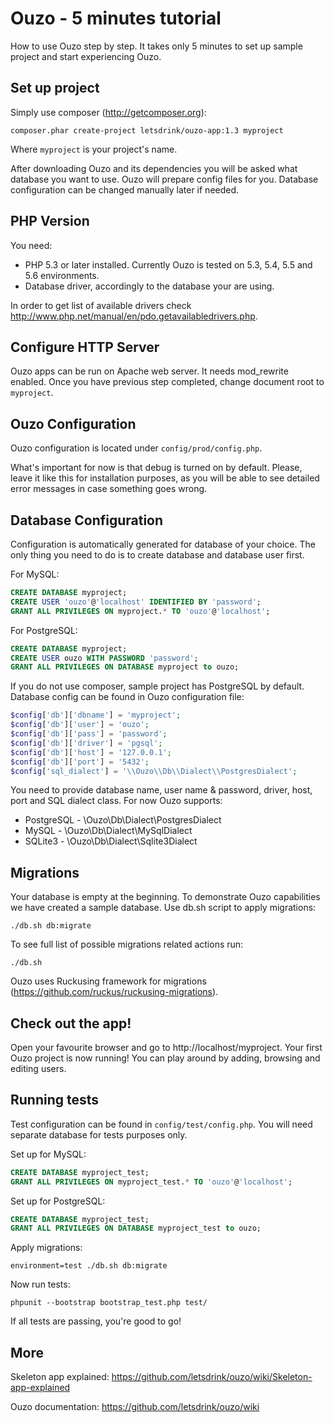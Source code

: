Ouzo - 5 minutes tutorial
=========================

How to use Ouzo step by step. It takes only 5 minutes to set up sample project and start experiencing Ouzo.

Set up project
--------------

Simply use composer (http://getcomposer.org):

```
composer.phar create-project letsdrink/ouzo-app:1.3 myproject
```

Where `myproject` is your project's name.

After downloading Ouzo and its dependencies you will be asked what database you want to use. Ouzo will prepare config files for you. Database configuration can be changed manually later if needed.

PHP Version
-----------

You need:
* PHP 5.3 or later installed. Currently Ouzo is tested on 5.3, 5.4, 5.5 and 5.6 environments.
* Database driver, accordingly to the database your are using.

In order to get list of available drivers check http://www.php.net/manual/en/pdo.getavailabledrivers.php.

Configure HTTP Server
---------------------

Ouzo apps can be run on Apache web server. It needs mod_rewrite enabled. Once you have previous step completed, change document root to `myproject`.

Ouzo Configuration
------------------

Ouzo configuration is located under `config/prod/config.php`.

What's important for now is that debug is turned on by default. Please, leave it like this for installation purposes, as you will be able to see detailed error messages in case something goes wrong.

Database Configuration
----------------------

Configuration is automatically generated for database of your choice. The only thing you need to do is to create database and database user first.

For MySQL:
```sql
CREATE DATABASE myproject;
CREATE USER 'ouzo'@'localhost' IDENTIFIED BY 'password';
GRANT ALL PRIVILEGES ON myproject.* TO 'ouzo'@'localhost';
```

For PostgreSQL:
```sql
CREATE DATABASE myproject;
CREATE USER ouzo WITH PASSWORD 'password';
GRANT ALL PRIVILEGES ON DATABASE myproject to ouzo;
```

If you do not use composer, sample project has PostgreSQL by default. Database config can be found in Ouzo configuration file:

```php
$config['db']['dbname'] = 'myproject';
$config['db']['user'] = 'ouzo';
$config['db']['pass'] = 'password';
$config['db']['driver'] = 'pgsql';
$config['db']['host'] = '127.0.0.1';
$config['db']['port'] = '5432';
$config['sql_dialect'] = '\\Ouzo\\Db\\Dialect\\PostgresDialect';
```

You need to provide database name, user name & password, driver, host, port and SQL dialect class. For now Ouzo supports:
* PostgreSQL - \\Ouzo\\Db\\Dialect\\PostgresDialect
* MySQL - \\Ouzo\\Db\\Dialect\\MySqlDialect
* SQLite3 - \\Ouzo\\Db\\Dialect\\Sqlite3Dialect

Migrations
----------

Your database is empty at the beginning. To demonstrate Ouzo capabilities we have created a sample database. Use db.sh script to apply migrations:
```
./db.sh db:migrate
```

To see full list of possible migrations related actions run:
```
./db.sh
```

Ouzo uses Ruckusing framework for migrations (https://github.com/ruckus/ruckusing-migrations).

Check out the app!
------------------

Open your favourite browser and go to http://localhost/myproject. Your first Ouzo project is now running! You can play around by adding, browsing and editing users.

Running tests
-------------

Test configuration can be found in `config/test/config.php`. You will need separate database for tests purposes only. 

Set up for MySQL:
```sql
CREATE DATABASE myproject_test;
GRANT ALL PRIVILEGES ON myproject_test.* TO 'ouzo'@'localhost';
```

Set up for PostgreSQL:
```sql
CREATE DATABASE myproject_test;
GRANT ALL PRIVILEGES ON DATABASE myproject_test to ouzo;
```

Apply migrations:
```
environment=test ./db.sh db:migrate
```

Now run tests:
```
phpunit --bootstrap bootstrap_test.php test/
```

If all tests are passing, you're good to go!

More
----

Skeleton app explained:
https://github.com/letsdrink/ouzo/wiki/Skeleton-app-explained

Ouzo documentation:
https://github.com/letsdrink/ouzo/wiki
